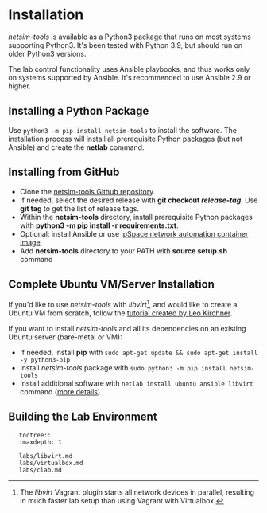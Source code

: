 # Installation

*netsim-tools* is available as a Python3 package that runs on most systems supporting Python3. It's been tested with Python 3.9, but should run on older Python3 versions. 

The lab control functionality uses Ansible playbooks, and thus works only on systems supported by Ansible. It's recommended to use Ansible 2.9 or higher.

## Installing a Python Package

Use `python3 -m pip install netsim-tools` to install the software. The installation process will install all prerequisite Python packages (but not Ansible) and create the **netlab** command.

## Installing from GitHub

* Clone the [netsim-tools Github repository](https://github.com/ipspace/netsim-tools).
* If needed, select the desired release with **git checkout _release-tag_**. Use **git tag** to get the list of release tags.
* Within the **netsim-tools** directory, install prerequisite Python packages with **python3 -m pip install -r requirements.txt**.
* Optional: install Ansible or use [ipSpace network automation container image](https://hub.docker.com/r/ipspace/automation). 
* Add **netsim-tools** directory to your PATH with **source setup.sh** command

## Complete Ubuntu VM/Server Installation

If you'd like to use *netsim-tools* with *libvirt*[^1], and would like to create a Ubuntu VM from scratch, follow the [tutorial created by Leo Kirchner](https://blog.kirchne.red/netsim-tools-quickstart.html). 

[^1]: The *libvirt* Vagrant plugin starts all network devices in parallel, resulting in much faster lab setup than using Vagrant with Virtualbox.

If you want to install *netsim-tools* and all its dependencies on an existing Ubuntu server (bare-metal or VM):

* If needed, install **pip** with `sudo apt-get update && sudo apt-get install -y python3-pip`
* Install *netsim-tools* package with `sudo python3 -m pip install netsim-tools`
* Install additional software with `netlab install ubuntu ansible libvirt` command ([more details](netlab/install.md))

## Building the Lab Environment

```eval_rst
.. toctree::
   :maxdepth: 1

   labs/libvirt.md
   labs/virtualbox.md
   labs/clab.md
```
